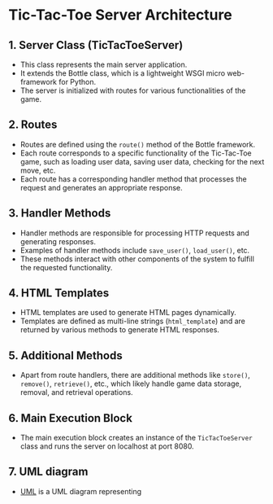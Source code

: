 # Tic-Tac-Toe Server Architecture

## 1. Server Class (TicTacToeServer)
- This class represents the main server application.
- It extends the Bottle class, which is a lightweight WSGI micro web-framework for Python.
- The server is initialized with routes for various functionalities of the game.

## 2. Routes
- Routes are defined using the `route()` method of the Bottle framework.
- Each route corresponds to a specific functionality of the Tic-Tac-Toe game, such as loading user data, saving user data, checking for the next move, etc.
- Each route has a corresponding handler method that processes the request and generates an appropriate response.

## 3. Handler Methods
- Handler methods are responsible for processing HTTP requests and generating responses.
- Examples of handler methods include `save_user()`, `load_user()`, etc.
- These methods interact with other components of the system to fulfill the requested functionality.

## 4. HTML Templates
- HTML templates are used to generate HTML pages dynamically.
- Templates are defined as multi-line strings (`html_template`) and are returned by various methods to generate HTML responses.

## 5. Additional Methods
- Apart from route handlers, there are additional methods like `store()`, `remove()`, `retrieve()`, etc., which likely handle game data storage, removal, and retrieval operations.

## 6. Main Execution Block
- The main execution block creates an instance of the `TicTacToeServer` class and runs the server on localhost at port 8080.

## 7. UML diagram
- [UML](https://github.com/CS2005W24/term-project-teama/blob/ServerAPI_Updated_UML/docs/arch_serverAPI_docs/serverAPI_UML.pdf) is a UML diagram representing

